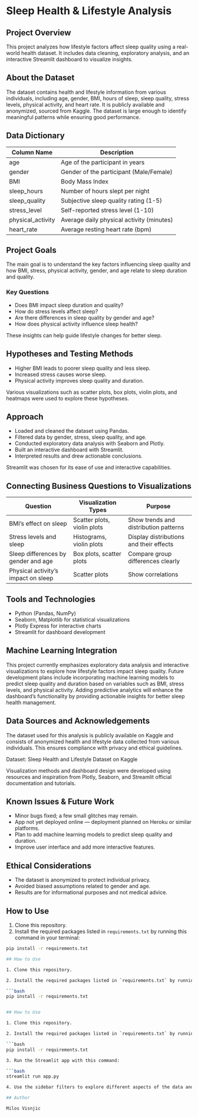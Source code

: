 # Sleep Health & Lifestyle Analysis

## Project Overview  
This project analyzes how lifestyle factors affect sleep quality using a real-world health dataset. It includes data cleaning, exploratory analysis, and an interactive Streamlit dashboard to visualize insights.

## About the Dataset  
The dataset contains health and lifestyle information from various individuals, including age, gender, BMI, hours of sleep, sleep quality, stress levels, physical activity, and heart rate. It is publicly available and anonymized, sourced from Kaggle. The dataset is large enough to identify meaningful patterns while ensuring good performance.

## Data Dictionary  
| Column Name       | Description                                      |  
|-------------------|-------------------------------------------------|  
| age               | Age of the participant in years                  |  
| gender            | Gender of the participant (Male/Female)          |  
| BMI               | Body Mass Index                                   |  
| sleep_hours       | Number of hours slept per night                   |  
| sleep_quality    | Subjective sleep quality rating (1-5)             |  
| stress_level    | Self-reported stress level (1-10)                   |  
| physical_activity | Average daily physical activity (minutes)         |  
| heart_rate       | Average resting heart rate (bpm)                   |  

## Project Goals  
The main goal is to understand the key factors influencing sleep quality and how BMI, stress, physical activity, gender, and age relate to sleep duration and quality.

### Key Questions  
- Does BMI impact sleep duration and quality?  
- How do stress levels affect sleep?  
- Are there differences in sleep quality by gender and age?  
- How does physical activity influence sleep health?  

These insights can help guide lifestyle changes for better sleep.

## Hypotheses and Testing Methods  
- Higher BMI leads to poorer sleep quality and less sleep.  
- Increased stress causes worse sleep.  
- Physical activity improves sleep quality and duration.

Various visualizations such as scatter plots, box plots, violin plots, and heatmaps were used to explore these hypotheses.

## Approach  
- Loaded and cleaned the dataset using Pandas.  
- Filtered data by gender, stress, sleep quality, and age.  
- Conducted exploratory data analysis with Seaborn and Plotly.  
- Built an interactive dashboard with Streamlit.  
- Interpreted results and drew actionable conclusions.

Streamlit was chosen for its ease of use and interactive capabilities.

## Connecting Business Questions to Visualizations  

| Question                       | Visualization Types             | Purpose                                |  
|-------------------------------|--------------------------------|---------------------------------------|  
| BMI’s effect on sleep          | Scatter plots, violin plots     | Show trends and distribution patterns |  
| Stress levels and sleep        | Histograms, violin plots        | Display distributions and their effects |  
| Sleep differences by gender and age | Box plots, scatter plots | Compare group differences clearly      |  
| Physical activity’s impact on sleep | Scatter plots            | Show correlations                      |  

## Tools and Technologies  
- Python (Pandas, NumPy)  
- Seaborn, Matplotlib for statistical visualizations  
- Plotly Express for interactive charts  
- Streamlit for dashboard development  

## Machine Learning Integration  
This project currently emphasizes exploratory data analysis and interactive visualizations to explore how lifestyle factors impact sleep quality. Future development plans include incorporating machine learning models to predict sleep quality and duration based on variables such as BMI, stress levels, and physical activity. Adding predictive analytics will enhance the dashboard’s functionality by providing actionable insights for better sleep health management.

## Data Sources and Acknowledgements  
The dataset used for this analysis is publicly available on Kaggle and consists of anonymized health and lifestyle data collected from various individuals. This ensures compliance with privacy and ethical guidelines.

Dataset: Sleep Health and Lifestyle Dataset on Kaggle

Visualization methods and dashboard design were developed using resources and inspiration from Plotly, Seaborn, and Streamlit official documentation and tutorials.

## Known Issues & Future Work  
- Minor bugs fixed; a few small glitches may remain.  
- App not yet deployed online — deployment planned on Heroku or similar platforms.  
- Plan to add machine learning models to predict sleep quality and duration.  
- Improve user interface and add more interactive features.  

## Ethical Considerations  
- The dataset is anonymized to protect individual privacy.  
- Avoided biased assumptions related to gender and age.  
- Results are for informational purposes and not medical advice.  

## How to Use  
1. Clone this repository.  
2. Install the required packages listed in `requirements.txt` by running this command in your terminal:  
```bash
pip install -r requirements.txt

## How to Use

1. Clone this repository.

2. Install the required packages listed in `requirements.txt` by running this command in your terminal:

```bash
pip install -r requirements.txt


## How to Use

1. Clone this repository.

2. Install the required packages listed in `requirements.txt` by running this command in your terminal:

```bash
pip install -r requirements.txt

3. Run the Streamlit app with this command:

```bash
streamlit run app.py

4. Use the sidebar filters to explore different aspects of the data and see how various lifestyle factors affect sleep quality.

## Author

Milos Visnjic